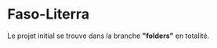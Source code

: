 # Faso-Literra
Le projet initial se trouve dans la branche <strong>"folders"</strong> en totalité.

